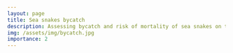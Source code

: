```yaml
---
layout: page
title: Sea snakes bycatch
description: Assessing bycatch and risk of mortality of sea snakes on the west coast of India
img: /assets/img/bycatch.jpg
importance: 2
---
```

